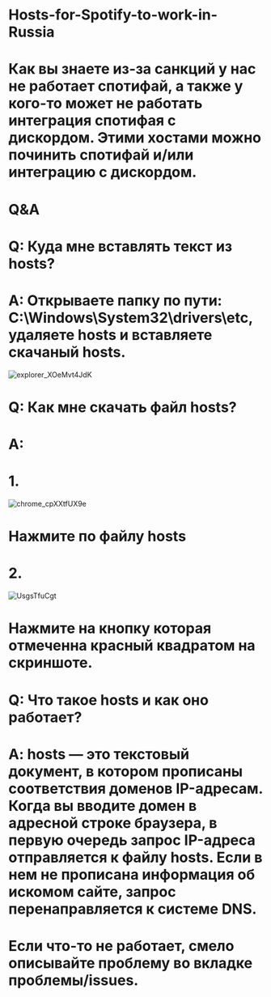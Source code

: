 # Hosts-for-Spotify-to-work-in-Russia


# Как вы знаете из-за санкций у нас не работает спотифай, а также у кого-то может не работать интеграция спотифая с дискордом. Этими хостами можно починить спотифай и/или интеграцию с дискордом.


# Q&A
# Q: Куда мне вставлять текст из hosts?
# A: Открываете папку по пути: C:\Windows\System32\drivers\etc, удаляете hosts и вставляете скачаный hosts.

![explorer_XOeMvt4JdK](https://github.com/user-attachments/assets/da30d5e0-d490-461e-bf4b-dd87aa291e65)

# Q: Как мне скачать файл hosts?
# A: 

# 1.

![chrome_cpXXtfUX9e](https://github.com/user-attachments/assets/c87db831-fe37-48e9-91c2-ebedce309690)

# Нажмите по файлу hosts

# 2.

![UsgsTfuCgt](https://github.com/user-attachments/assets/f6239e4b-d361-4623-abcf-fa5c3e754c57)


# Нажмите на кнопку которая отмеченна красный квадратом на скриншоте.

# Q: Что такое hosts и как оно работает?
# A: hosts — это текстовый документ, в котором прописаны соответствия доменов IP-адресам. Когда вы вводите домен в адресной строке браузера, в первую очередь запрос IP-адреса отправляется к файлу hosts. Если в нем не прописана информация об искомом сайте, запрос перенаправляется к системе DNS.




# Если что-то не работает, смело описывайте проблему во вкладке проблемы/issues.
